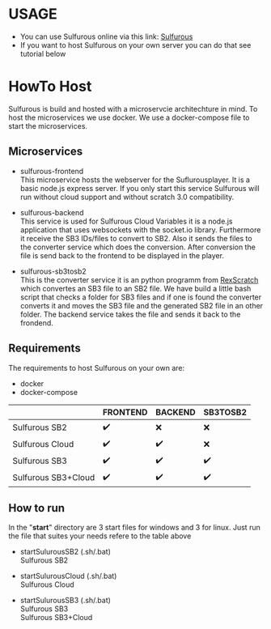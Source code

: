 # USAGE

* You can use Sulfurous online via this link: [Sulfurous](https://sulfurous.aau.at)
* If you want to host Sulfurous on your own server you can do that see tutorial below

# HowTo Host

Sulfurous is build and hosted with a microservcie architechture in mind. To host the microservices we use docker. We use a docker-compose file to start the microservices.

## Microservices

* sulfurous-frontend  
    This microservice hosts the webserver for the Suflurousplayer. It is a basic node.js express server. If you only start this service Sulfurous will run without cloud support and without scratch 3.0 compatibility.

* sulfurous-backend  
    This service is used for Sulfurous Cloud Variables it is a node.js application that uses websockets with the socket.io library. Furthermore it receive the SB3 IDs/files to convert to SB2. Also it sends the files to the converter service which does the conversion. After conversion the file is send back to the frontend to be displayed in the player.

* sulfurous-sb3tosb2  
    This is the converter service it is an python programm from [RexScratch](https://github.com/RexScratch/sb3tosb2) which convertes an SB3 file to an SB2 file. We have build a little bash script that checks a folder for SB3 files and if one is found the converter converts it and moves the SB3 file and the generated SB2 file in an other folder. The backend service takes the file and sends it back to the frondend.

## Requirements

The requirements to host Sulfurous on your own are:  

* docker
* docker-compose

|                   |FRONTEND|BACKEND|SB3TOSB2|
|-------------------|--------|-------|--------|
|Sulfurous SB2      |✔️      | ❌    |❌      |
|Sulfurous Cloud    |✔️      | ✔️    |❌      |
|Sulfurous SB3      |✔️      | ✔️    |✔️      |
|Sulfurous SB3+Cloud|✔️      | ✔️    |✔️      |

## How to run

In the "**start**" directory are 3 start files for windows and 3 for linux.
Just run the file that suites your needs refere to the table above

* startSulurousSB2 (.sh/.bat)  
    Sulfurous SB2

* startSulurousCloud (.sh/.bat)  
    Sulfurous Cloud

* startSulurousSB3 (.sh/.bat)  
    Sulfurous SB3  
    Sulfurous SB3+Cloud


